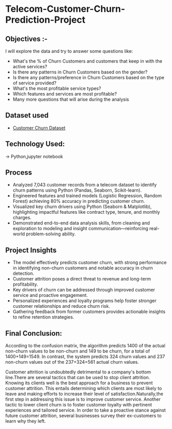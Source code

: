 # Telecom-Customer-Churn-Prediction-Project

## Objectives :-

I will explore the data and try to answer some questions like:

  * What's the % of Churn Customers and customers that keep in with the active services?
  * Is there any patterns in Churn Customers based on the gender?
  * Is there any patterns/preference in Churn Customers based on the type of service provided?
  * What's the most profitable service types?
  * Which features and services are most profitable?
  * Many more questions that will arise during the analysis

## Dataset used
- <a href="https://github.com/gmrsingha/Telecom-Customer-Churn-Prediction-Project/blob/main/Dataset.xls">Customer Churn Dataset</a>

## Technology Used:
-> Python,jupyter notebook

## Process

- Analyzed 7,043 customer records from a telecom dataset to identify churn patterns using Python (Pandas, Seaborn, Scikit-learn).
- Engineered features and trained models (Logistic Regression, Random Forest) achieving 80% accuracy in predicting customer churn.
- Visualized key churn drivers using Python (Seaborn & Matplotlib), highlighting impactful features like contract type, tenure, and monthly charges.
- Demonstrated end-to-end data analysis skills, from cleaning and exploration to modeling and insight communication—reinforcing real-world problem-solving ability.

## Project Insights

- The model effectively predicts customer churn, with strong performance in identifying non-churn customers and notable accuracy in churn detection.
- Customer attrition poses a direct threat to revenue and long-term profitability.
- Key drivers of churn can be addressed through improved customer service and proactive engagement.
- Personalized experiences and loyalty programs help foster stronger customer relationships and reduce churn risk.
- Gathering feedback from former customers provides actionable insights to refine retention strategies.

## Final Conclusion:

According to the confusion matrix, the algorithm predicts 1400 of the actual non-churn values to be non-churn and 149 to be churn, for a total of 1400+149=1549. 
In contrast, the system predicts 324 churn values and 237 non-churn values out of the 237+324=561 actual churn values.

Customer attrition is undoubtedly detrimental to a company's bottom line.There are several tactics that can be used to stop client attrition. Knowing its clients well is the best approach for a business to prevent customer attrition. 
This entails determining which clients are most likely to leave and making efforts to increase their level of satisfaction.Naturally,the first step in addressing this issue is to improve customer service.
Another tactic to lower client churn is to foster customer loyalty with pertinent experiences and tailored service.
In order to take a proactive stance against future customer attrition, several businesses survey their ex-customers to learn why they left.


